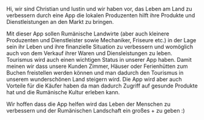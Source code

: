Hi, wir sind Christian und Iustin und wir haben vor, das Leben am Land zu verbessern durch eine App die lokalen Produzenten hilft ihre Produkte 
und Dienstleistungen an den Markt zu bringen.


Mit dieser App sollen Rumänische Landwirte (aber auch kleinere Produzenten und Dienstleister sowie Mechaniker, Friseure etc.) in der Lage sein 
ihr Leben und ihre finanzielle Situation zu verbessern und womöglich auch von dem Verkauf ihrer Waren und Diensleistungen zu leben. 
Tourismus wird auch einen wichtigen Status in unserer App haben. Damit meinen wir dass unsere Kunden Zimmer, Häuser oder Ferienhütten zum Buchen freistellen
werden können und man dadurch den Tourismus in unserem wunderschönen Land steigern wird.
Die App wird aber auch Vorteile für die Käufer haben da man dadurch Zugriff auf gesunde Produkte hat und die Rumänische Kultur erleben kann.

Wir hoffen dass die App helfen wird das Leben der Menschen zu verbessern und der Rumänischen Landschaft ein großes + zu geben :)
